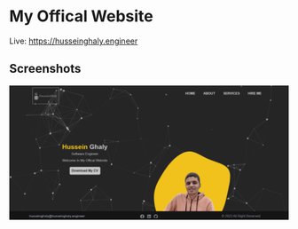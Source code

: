 # My Offical Website

Live:
        https://husseinghaly.engineer

## Screenshots


 ![screenshot](Assets/screenshot.png)
